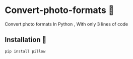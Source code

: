 # Convert-photo-formats 🔗
Convert photo formats In Python , With only 3 lines of code

## Installation 📩

```bash
pip install pillow
```

